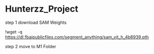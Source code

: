 # Hunterzz_Project
step 1 download SAM Weights

!wget -q https://dl.fbaipublicfiles.com/segment_anything/sam_vit_h_4b8939.pth

step 2 move to M1 Folder
